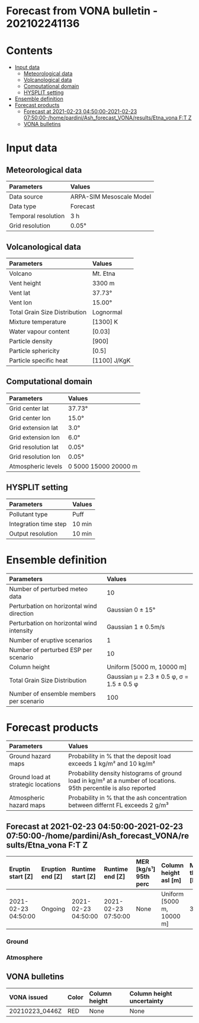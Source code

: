 
Forecast from VONA bulletin - 202102241136
==========================================

Contents
========

* [Input data](#input-data)
	* [Meteorological data](#meteorological-data)
	* [Volcanological data](#volcanological-data)
	* [Computational domain](#computational-domain)
	* [HYSPLIT setting](#hysplit-setting)
* [Ensemble definition](#ensemble-definition)
* [Forecast products](#forecast-products)
	* [Forecast at 2021-02-23 04:50:00-2021-02-23 07:50:00-/home/pardini/Ash_forecast_VONA/results/Etna_vona F:T Z](#forecast-at-2021-02-23-045000-2021-02-23-075000-homepardiniash_forecast_vonaresultsetna_vona-ft-z)
	* [VONA bulletins](#vona-bulletins)

# Input data

## Meteorological data
  

|Parameters|Values|
| :--- | :--- |
|Data source|ARPA-SIM Mesoscale Model|
|Data type|Forecast|
|Temporal resolution|3 h|
|Grid resolution|0.05°|

## Volcanological data
  

|Parameters|Values|
| :--- | :--- |
|Volcano|Mt. Etna|
|Vent height|3300 m|
|Vent lat|37.73°|
|Vent lon|15.00°|
|Total Grain Size Distribution|Lognormal|
|Mixture temperature|[1300] K|
|Water vapour content|[0.03]|
|Particle density|[900]|
|Particle sphericity|[0.5]|
|Particle specific heat|[1100] J/KgK|

## Computational domain
  

|Parameters|Values|
| :--- | :--- |
|Grid center lat|37.73°|
|Grid center lon|15.0°|
|Grid extension lat|3.0°|
|Grid extension lon|6.0°|
|Grid resolution lat|0.05°|
|Grid resolution lon|0.05°|
|Atmospheric levels|0 5000 15000 20000 m|

## HYSPLIT setting
  

|Parameters|Values|
| :--- | :--- |
|Pollutant type|Puff|
|Integration time step|10 min|
|Output resolution|10 min|

# Ensemble definition
  

|Parameters|Values|
| :--- | :--- |
|Number of perturbed meteo data|10|
|Perturbation on horizontal wind direction |Gaussian 0 ± 15°|
|Perturbation on horizontal wind intensity|Gaussian 1 ± 0.5m/s|
|Number of eruptive scenarios|1|
|Number of perturbed ESP per scenario|10|
|Column height|Uniform [5000 m, 10000 m]|
|Total Grain Size Distribution|Gaussian μ = 2.3 ± 0.5 φ,  σ = 1.5 ± 0.5 φ|
|Number of ensemble members per scenario|100|

# Forecast products
  

|Parameters|Values|
| :--- | :--- |
|Ground hazard maps|Probability in % that the deposit load exceeds 1 kg/m² and 10 kg/m²|
|Ground load at strategic locations|Probability density histograms of ground load in kg/m² at a number of locations. 95th percentile is also reported|
|Atmospheric hazard maps|Probability in % that the ash concentration between differnt FL exceeds 2 g/m³|

## Forecast at 2021-02-23 04:50:00-2021-02-23 07:50:00-/home/pardini/Ash_forecast_VONA/results/Etna_vona F:T Z
  

|Eruptin start [Z]|Eruption end [Z]|Runtime start [Z]|Runtime end [Z]|MER [kg/s¹] 95th perc|Column height asl [m]|Mass in the air [kg]|Mass on the grd [kg] 95th perc|
| :--- | :--- | :--- | :--- | :--- | :--- | :--- | :--- |
|2021-02-23 04:50:00|Ongoing|2021-02-23 04:50:00|2021-02-23 07:50:00|None|Uniform [5000 m, 10000 m]|3.49e+09|8.21e+09|
  

### Ground

### Atmosphere

## VONA bulletins
  

|VONA issued|Color|Column height|Column height uncertainty|
| :--- | :--- | :--- | :--- |
|20210223_0446Z|RED|None|None|
